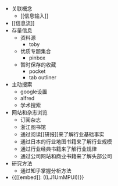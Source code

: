 - 关联概念
    - [[信息输入]]
- [[信息流]]
- 存量信息
    - 资料源
        - toby
    - 优质专题集合
        - pinbox
    - 暂时保存的收藏
        - pocket
        - tab outliner
- 主动搜索
    - google设置
    - alfred
    - 学术搜索
- 网站和杂志浏览
    - 订阅杂志
    - 浙江图书馆
    - 通过阅读[[研报]]来了解行业基础事实
    - 通过日本的行业地图书籍来了解行业规模
    - 通过行业经典书籍来了解行业规律
    - 通过公司网站和商业书籍来了解头部公司
- 研究方法
    - 通过知乎掌握分析方法
- {{[[embed]]: ((LJ1UmMPUI))}}
